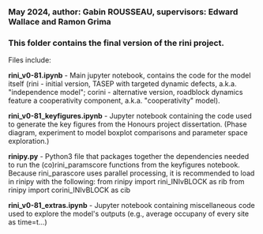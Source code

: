 ### May 2024, author: Gabin ROUSSEAU, supervisors: Edward Wallace and Ramon Grima
### This folder contains the final version of the rini project.

Files include:

__rini_v0-81.ipynb__ - Main jupyter notebook, contains the code for the model itself (rini - initial version, TASEP with targeted dynamic defects, a.k.a. "independence model"; corini - alternative version, roadblock dynamics feature a cooperativity component, a.k.a. "cooperativity" model).

__rini_v0-81_keyfigures.ipynb__ - Jupyter notebook containing the code used to generate the key figures from the Honours project dissertation. (Phase diagram, experiment to model boxplot comparisons and parameter space exploration.)

__rinipy.py__ - Python3 file that packages together the dependencies needed to run the (co)rini_paramscore functions from the keyfigures notebook.
Because rini_parascore uses parallel processing, it is recommended to load in rinipy with the following:
from rinipy import rini_INIvBLOCK as rib
from rinipy import corini_INIvBLOCK as cib

__rini_v0-81_extras.ipynb__ - Jupyter notebook containing miscellaneous code used to explore the model's outputs (e.g., average occupany of every site as time=t...)
